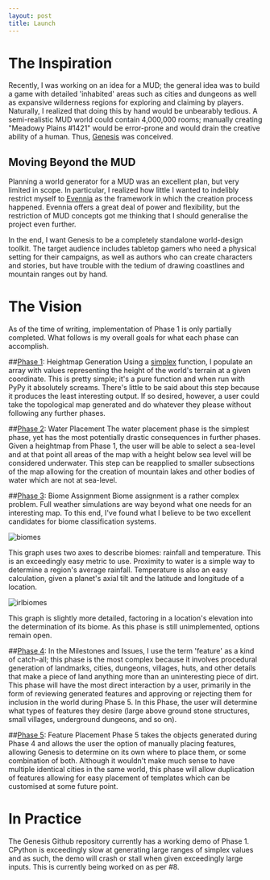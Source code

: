 ```yaml
---
layout: post
title: Launch
---
```


The Inspiration
===
Recently, I was working on an idea for a MUD; the general idea was to build a game with detailed 'inhabited' areas such as cities and dungeons as well as expansive wilderness regions for exploring and claiming by players. Naturally, I realized that doing this by hand would be unbearably tedious. A semi-realistic MUD world could contain 4,000,000 rooms; manually creating "Meadowy Plains #1421" would be error-prone and would drain the creative ability of a human. Thus, [Genesis](https://github.com/therealfakemoot/Genesis) was conceived.

Moving Beyond the MUD
----
Planning a world generator for a MUD was an excellent plan, but very limited in scope. In particular, I realized how little I wanted to indelibly restrict myself to [Evennia](http://evennia.com/) as the framework in which the creation process happened. Evennia offers a great deal of power and flexibility, but the restriction of MUD concepts got me thinking that I should generalise the project even further.

In the end, I want Genesis to be a completely standalone world-design toolkit. The target audience includes tabletop gamers who need a physical setting for their campaigns, as well as authors who can create characters and stories, but have trouble with the tedium of drawing coastlines and mountain ranges out by hand.

The Vision
===

As of the time of writing, implementation of Phase 1 is only partially completed. What follows is my overall goals for what each phase can accomplish.

##[Phase 1](https://github.com/therealfakemoot/Genesis/issues?milestone=1&state=open): Heightmap Generation
Using a [simplex](http://en.wikipedia.org/wiki/Simplex) function, I populate an array with values representing the height of the world's terrain at a given coordinate. This is pretty simple; it's a pure function and when run with PyPy it absolutely screams. There's little to be said about this step because it produces the least interesting output. If so desired, however, a user could take the topological map generated and do whatever they please without following any further phases.

##[Phase 2](https://github.com/therealfakemoot/Genesis/issues?milestone=2&state=open): Water Placement
The water placement phase is the simplest phase, yet has the most potentially drastic consequences in further phases. Given a heightmap from Phase 1, the user will be able to select a sea-level and at that point all areas of the map with a height below sea level will be considered underwater. This step can be reapplied to smaller subsections of the map allowing for the creation of mountain lakes and other bodies of water which are not at sea-level.

##[Phase 3](https://github.com/therealfakemoot/Genesis/issues?milestone=3&state=open): Biome Assignment
Biome assignment is a rather complex problem. Full weather simulations are way beyond what one needs for an interesting map. To this end, I've found what I believe to be two excellent candidates for biome classification systems.

![biomes](https://f.cloud.github.com/assets/602852/597358/2ad832d2-cbf2-11e2-84b8-d6ca49598d30.jpg)

This graph uses two axes to describe biomes: rainfall and temperature. This is an exceedingly easy metric to use. Proximity to water is a simple way to determine a region's average rainfall. Temperature is also an easy calculation, given a planet's axial tilt and the latitude and longitude of a location.

![irlbiomes]({{site.url}}/images/tri_biome.png)

This graph is slightly more detailed, factoring in a location's elevation into the determination of its biome. As this phase is still unimplemented, options remain open.

##[Phase 4](https://github.com/therealfakemoot/Genesis/issues?milestone=4&state=open):
In the Milestones and Issues, I use the term 'feature' as a kind of catch-all; this phase is the most complex because it involves procedural generation of landmarks, cities, dungeons, villages, huts, and other details that make a piece of land anything more than an uninteresting piece of dirt. This phase will have the most direct interaction by a user, primarily in the form of reviewing generated features and approving or rejecting them for inclusion in the world during Phase 5. In this Phase, the user will determine what types of features they desire (large above ground stone structures, small villages, underground dungeons, and so on).

##[Phase 5](https://github.com/therealfakemoot/Genesis/issues?milestone=5&state=open): Feature Placement
Phase 5 takes the objects generated during Phase 4 and allows the user the option of manually placing features, allowing Genesis to determine on its own where to place them, or some combination of both. Although it wouldn't make much sense to have multiple identical cities in the same world, this phase will allow duplication of features allowing for easy placement of templates which can be customised at some future point.

In Practice
===
The Genesis Github repository currently has a working demo of Phase 1. CPython is exceedingly slow at generating large ranges of simplex values and as such, the demo will crash or stall when given exceedingly large inputs. This is currently being worked on as per #8.
